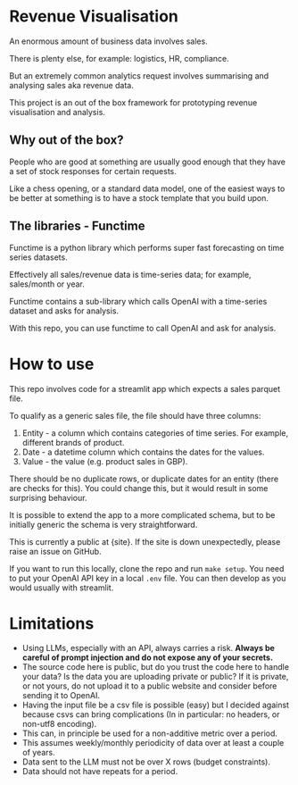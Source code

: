 # Revenue Visualisation
An enormous amount of business data involves sales.

There is plenty else, for example: logistics, HR, compliance.

But an extremely common analytics request involves summarising and analysing sales aka revenue data.

This project is an out of the box framework for prototyping revenue visualisation and analysis.

## Why out of the box?

People who are good at something are usually good enough that they have a set of stock responses for certain requests.

Like a chess opening, or a standard data model, one of the easiest ways to be better at something is to have a stock template that you build upon.

## The libraries - Functime

Functime is a python library which performs super fast forecasting on time series datasets.

Effectively all sales/revenue data is time-series data; for example, sales/month or year.

Functime contains a sub-library which calls OpenAI with a time-series dataset and asks for analysis.

With this repo, you can use functime to call OpenAI and ask for analysis.

# How to use

This repo involves code for a streamlit app which expects a sales parquet file.

To qualify as a generic sales file, the file should have three columns:
1. Entity - a column which contains categories of time series. For example, different brands of product.
2. Date - a datetime column which contains the dates for the values.
3. Value - the value (e.g. product sales in GBP).

There should be no duplicate rows, or duplicate dates for an entity (there are checks for this). You could change this, but it would result in some surprising behaviour.

It is possible to extend the app to a more complicated schema, but to be initially generic the schema is very straightforward.

This is currently a public at {site}.
If the site is down unexpectedly, please raise an issue on GitHub.

If you want to run this locally, clone the repo and run `make setup`.
You need to put your OpenAI API key in a local `.env` file.
You can then develop as you would usually with streamlit.

# Limitations
- Using LLMs, especially with an API, always carries a risk. **Always be careful of prompt injection and do not expose any of your secrets.**
- The source code here is public, but do you trust the code here to handle your data? Is the data you are uploading private or public? If it is private, or not yours, do not upload it to a public website and consider before sending it to OpenAI.
- Having the input file be a csv file is possible (easy) but I decided against because csvs can bring complications (In in particular: no headers, or non-utf8 encoding).
- This can, in principle be used for a non-additive metric over a period.
- This assumes weekly/monthly periodicity of data over at least a couple of years.
- Data sent to the LLM must not be over X rows (budget constraints).
- Data should not have repeats for a period.